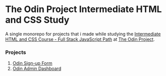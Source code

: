 # The Odin Project Intermediate HTML and CSS Study

A single monorepo for projects that i made while studying the [Intermediate HTML and CSS Course - Full Stack JavaScript Path](https://www.theodinproject.com/paths/full-stack-javascript/courses/intermediate-html-and-css/) at [The Odin Project](https://www.theodinproject.com/).

### Projects

1. [Odin Sign-up Form](https://hussein-m-kandil.github.io/top-intermediate-html-and-css-study/odin-sign-up-form/index.html)
2. [Odin Admin Dashboard](https://hussein-m-kandil.github.io/top-intermediate-html-and-css-study/odin-admin-dashboard/index.html)
